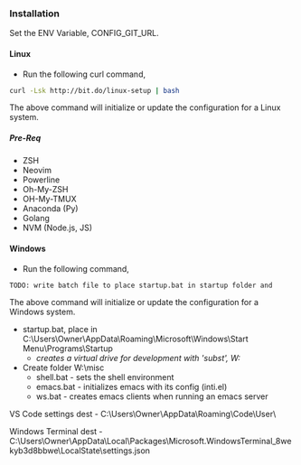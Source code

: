 ### Installation

Set the ENV Variable, CONFIG_GIT_URL.

#### Linux 

- Run the following curl command,

````bash
curl -Lsk http://bit.do/linux-setup | bash
````

The above command will initialize or update the configuration for a Linux system.

##### Pre-Req

- ZSH
- Neovim
- Powerline
- Oh-My-ZSH
- OH-My-TMUX
- Anaconda (Py)
- Golang
- NVM (Node.js, JS)

#### Windows

- Run the following command,

`````
TODO: write batch file to place startup.bat in startup folder and 
`````

The above command will initialize or update the configuration for a Windows system.

- startup.bat, place in C:\Users\Owner\AppData\Roaming\Microsoft\Windows\Start Menu\Programs\Startup
  - *creates a virtual drive for development with 'subst', W:*
- Create folder W:\misc
  - shell.bat - sets the shell environment
  - emacs.bat - initializes emacs with its config (inti.el)
  - ws.bat - creates emacs clients when running an emacs server

VS Code settings dest - C:\Users\Owner\AppData\Roaming\Code\User\

Windows Terminal dest - C:\Users\Owner\AppData\Local\Packages\Microsoft.WindowsTerminal_8wekyb3d8bbwe\LocalState\settings.json